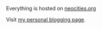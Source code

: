 Everything is hosted on [neocities.org](neocities.org)

Visit [my personal blogging page](https://poindexters-cafe.neocities.org/).
